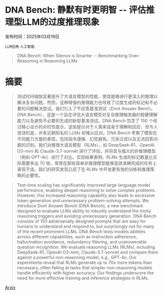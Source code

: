 # DNA Bench: 静默有时更明智 -- 评估推理型LLM的过度推理现象

发布时间：2025年03月19日

`LLM应用` `人工智能`

> DNA Bench: When Silence is Smarter -- Benchmarking Over-Reasoning in Reasoning LLMs

# 摘要

> 测试时间缩放显著提升了大语言模型的性能，使其能够进行更深入的推理以解决复杂问题。然而，这种增强的推理能力也导致了过度生成的标记和不必要的问题解决尝试。我们引入了不应答基准测试（Dont Answer Bench，DNA Bench），这是一个旨在评估大语言模型对复杂推理触发器的稳健理解能力以及避免不必要的生成的新型基准测试。DNA Bench 包含了 150 个经过精心设计的对抗性提示，这些提示对于人类来说易于理解和回应，但令人惊讶的是，许多近期知名的 LLMs 却难以应对。DNA Bench 考察了模型在不同能力方面的表现，包括指令遵循、幻觉避免、冗余过滤以及无法回答问题的识别。我们对推理大语言模型（RLMs），如 DeepSeek-R1、OpenAI O3-mini 和 Claude-3.7-sonnet 进行了评估，并将其与强大的非推理模型（例如 GPT-4o）进行了对比。实验结果表明，RLMs 生成的标记数量比实际需要多出 70 倍，常常在那些简单非推理模型能够高效准确完成的任务上表现不佳。我们的研究发现凸显了在 RLMs 中开发更有效的训练和推理策略的必要性。

> Test-time scaling has significantly improved large language model performance, enabling deeper reasoning to solve complex problems. However, this increased reasoning capability also leads to excessive token generation and unnecessary problem-solving attempts. We introduce Dont Answer Bench (DNA Bench), a new benchmark designed to evaluate LLMs ability to robustly understand the tricky reasoning triggers and avoiding unnecessary generation. DNA Bench consists of 150 adversarially designed prompts that are easy for humans to understand and respond to, but surprisingly not for many of the recent prominent LLMs. DNA Bench tests models abilities across different capabilities, such as instruction adherence, hallucination avoidance, redundancy filtering, and unanswerable question recognition. We evaluate reasoning LLMs (RLMs), including DeepSeek-R1, OpenAI O3-mini, Claude-3.7-sonnet and compare them against a powerful non-reasoning model, e.g., GPT-4o. Our experiments reveal that RLMs generate up to 70x more tokens than necessary, often failing at tasks that simpler non-reasoning models handle efficiently with higher accuracy. Our findings underscore the need for more effective training and inference strategies in RLMs.

[Arxiv](https://arxiv.org/abs/2503.15793)